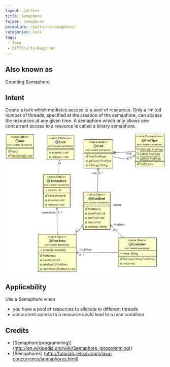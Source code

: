 ```yaml
---
layout: pattern
title: Semaphore
folder: semaphore
permalink: /patterns/semaphore/
categories: Lock
tags: 
 - Java
 - Difficulty-Beginner
---
```


## Also known as
Counting Semaphore

## Intent
Create a lock which mediates access to a pool of resources. 
Only a limited number of threads, specified at the creation 
of the semaphore, can access the resources at any given time.
A semaphore which only allows one concurrent access to a resource
is called a binary semaphore.

![alt text](./etc/semaphore.png "Semaphore")

## Applicability
Use a Semaphore when 

* you have a pool of resources to allocate to different threads
* concurrent access to a resource could lead to a race condition 

## Credits

* [Semaphore(programming)] (http://en.wikipedia.org/wiki/Semaphore_(programming))
* [Semaphores] (http://tutorials.jenkov.com/java-concurrency/semaphores.html)
